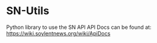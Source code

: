 # SN-Utils
Python library to use the SN API
API Docs can be found at:
https://wiki.soylentnews.org/wiki/ApiDocs
